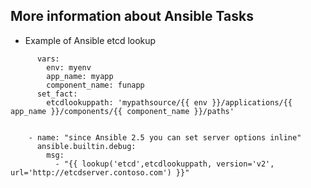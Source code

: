 More information about Ansible Tasks 
------------------------------------

* Example of Ansible etcd lookup 
```
      vars: 
        env: myenv
        app_name: myapp
        component_name: funapp
      set_fact:
        etcdlookuppath: 'mypathsource/{{ env }}/applications/{{ app_name }}/components/{{ component_name }}/paths'


    - name: "since Ansible 2.5 you can set server options inline"
      ansible.builtin.debug:
        msg: 
          - "{{ lookup('etcd',etcdlookuppath, version='v2', url='http://etcdserver.contoso.com') }}"
```

